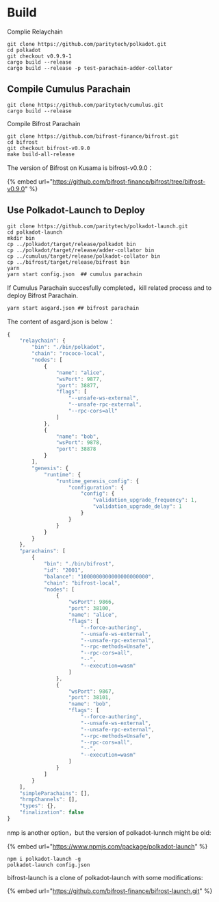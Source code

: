 # Build

Complie Relaychain


```
git clone https://github.com/paritytech/polkadot.git
cd polkadot
git checkout v0.9.9-1
cargo build --release
cargo build --release -p test-parachain-adder-collator
```

## Compile Cumulus  Parachain

```
git clone https://github.com/paritytech/cumulus.git 
cargo build --release
```

Compile Bifrost Parachain


```
git clone https://github.com/bifrost-finance/bifrost.git
cd bifrost
git checkout bifrost-v0.9.0
make build-all-release
```

The version of Bifrost on Kusama is  bifrost-v0.9.0：

{% embed url="https://github.com/bifrost-finance/bifrost/tree/bifrost-v0.9.0" %}

## Use  Polkadot-Launch  to Deploy

```
git clone https://github.com/paritytech/polkadot-launch.git 
cd polkadot-launch 
mkdir bin 
cp ../polkadot/target/release/polkadot bin 
cp ../polkadot/target/release/adder-collator bin 
cp ../cumulus/target/release/polkadot-collator bin 
cp ../bifrost/target/release/bifrost bin
yarn 
yarn start config.json  ## cumulus parachain
```

If  Cumulus Parachain succesfully completed，kill related process and to deploy Bifrost Parachain.

```
yarn start asgard.json ## bifrost parachain
```

The content of asgard.json is below：

```javascript
{
    "relaychain": {
        "bin": "./bin/polkadot",
        "chain": "rococo-local",
        "nodes": [
            {
                "name": "alice",
                "wsPort": 9877,
                "port": 38877,
                "flags": [
                    "--unsafe-ws-external",
                    "--unsafe-rpc-external",
                    "--rpc-cors=all"
                ]
            },
            {
                "name": "bob",
                "wsPort": 9878,
                "port": 38878
            }
        ],
        "genesis": {
            "runtime": {
                "runtime_genesis_config": {
                    "configuration": {
                        "config": {
                            "validation_upgrade_frequency": 1,
                            "validation_upgrade_delay": 1
                        }
                    }
                }
            }
        }
    },
    "parachains": [
        {
            "bin": "./bin/bifrost",
            "id": "2001",
            "balance": "1000000000000000000000",
            "chain": "bifrost-local",
            "nodes": [
                {
                    "wsPort": 9866,
                    "port": 38100,
                    "name": "alice",
                    "flags": [
                        "--force-authoring",
                        "--unsafe-ws-external",
                        "--unsafe-rpc-external",
                        "--rpc-methods=Unsafe",
                        "--rpc-cors=all",
                        "--",
                        "--execution=wasm"
                    ]
                },
                {
                    "wsPort": 9867,
                    "port": 38101,
                    "name": "bob",
                    "flags": [
                        "--force-authoring",
                        "--unsafe-ws-external",
                        "--unsafe-rpc-external",
                        "--rpc-methods=Unsafe",
                        "--rpc-cors=all",
                        "--",
                        "--execution=wasm"
                    ]
                }
            ]
        }
    ],
    "simpleParachains": [],
    "hrmpChannels": [],
    "types": {},
    "finalization": false
}
```

nmp is another option，but the version of polkadot-lunnch  might be old:

{% embed url="https://www.npmjs.com/package/polkadot-launch" %}

```
npm i polkadot-launch -g 
polkadot-launch config.json
```

bifrost-launch is a clone of polkadot-launch with some modifications:

{% embed url="https://github.com/bifrost-finance/bifrost-launch.git" %}

